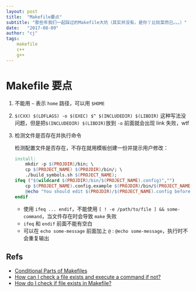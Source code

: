```yaml
---
layout: post
title:  "Makefile要点"
subtitle: "那些年我们一起踩过的Makefile大坑（其实并没有，是你丫比较菜而已。。。）"
date:   "2017-08-09"
author: "cj"
tags:
    makefile
    c++
    g++
---
```


# Makefile 要点

1. 不能用 `~` 表示 `home` 路径，可以用 `$HOME`

2. `$(CXX) $(LDFLAGS) -o $(EXEC) $^ $(INCLUDEDIR) $(LIBDIR)` 这种写法没问题，但是把`$(INCLUDEDIR) $(LIBDIR)`放到 `-o` 前面就会出现 link 失败，wtf

3. 检测文件是否存在并执行命令

    检测配置文件是否存在，不存在就用模板创建一份并提示用户修改：
    ```makefile
    install:
        mkdir -p $(PROJDIR)/bin; \
        cp $(PROJECT_NAME) $(PROJDIR)/bin/; \
        ./build_symbols.sh $(PROJECT_NAME); 
    ifeq ("$(wildcard $(PROJDIR)/bin/$(PROJECT_NAME).config)","")
        cp $(PROJECT_NAME).config.example $(PROJDIR)/bin/$(PROJECT_NAME).config 
        @echo "You should edit $(PROJDIR)/$(PROJECT_NAME).config before running!"
    endif
    ```

    - 使用 `ifeq ... endif`，不能使用 `[ ! -e /path/to/file ] && some-command`，当文件存在时会导致 `make` 失败
    - `ifeq` 和 `endif` 前面不能有空白
    - 可以在 `echo some-message` 前面加上 `@` : `@echo some-message`，执行时不会重复输出

## Refs

- [Conditional Parts of Makefiles](http://www.gnu.org/software/make/manual/make.html#Conditionals)
- [How can I check a file exists and execute a command if not?](https://stackoverflow.com/questions/669675/how-can-i-check-a-file-exists-and-execute-a-command-if-not)
- [How do I check if file exists in Makefile?](https://stackoverflow.com/questions/5553352/how-do-i-check-if-file-exists-in-makefile)